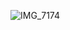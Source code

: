 <!--## Hi there 👋

**BishalJena/BishalJena** is a ✨ _special_ ✨ repository because its `README.md` (this file) appears on your GitHub profile.

Here are some ideas to get you started:

- 🔭 I’m currently working on ...
- 🌱 I’m currently learning ...
- 👯 I’m looking to collaborate on ...
- 🤔 I’m looking for help with ...
- 💬 Ask me about ...
- 📫 How to reach me: ...![IMG_7174](https://github.com/user-attachments/assets/8d2ccbb3-040c-45ff-94d4-e444299df6fe)

- 😄 Pronouns: ...
- ⚡ Fun fact: ...
-->
![IMG_7174](https://github.com/user-attachments/assets/742915b4-561f-46f2-85c3-20a9f748ad99)
